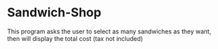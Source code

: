 # Sandwich-Shop
This program asks the user to select as many sandwiches as they want, then will display the total cost (tax not included)
